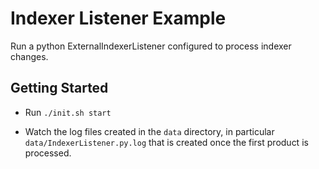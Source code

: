 Indexer Listener Example
==============================

Run a python ExternalIndexerListener configured to process indexer changes.


Getting Started
---------------

- Run `./init.sh start`

- Watch the log files created in the `data` directory, in particular `data/IndexerListener.py.log` that is created once the first product is processed.
